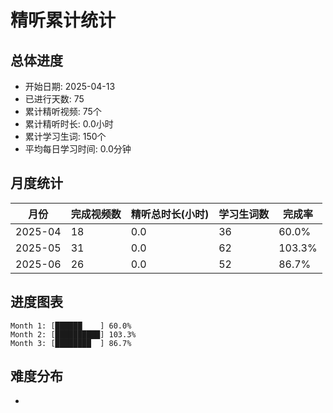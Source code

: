 # 精听累计统计

## 总体进度

- 开始日期: 2025-04-13
- 已进行天数: 75
- 累计精听视频: 75个
- 累计精听时长: 0.0小时
- 累计学习生词: 150个
- 平均每日学习时间: 0.0分钟

## 月度统计

| 月份 | 完成视频数 | 精听总时长(小时) | 学习生词数 | 完成率 |
|-----|-----------|----------------|----------|-------|
| 2025-04 | 18 | 0.0 | 36 | 60.0% |
| 2025-05 | 31 | 0.0 | 62 | 103.3% |
| 2025-06 | 26 | 0.0 | 52 | 86.7% |

## 进度图表

```
Month 1: [██████    ] 60.0%
Month 2: [██████████] 103.3%
Month 3: [████████  ] 86.7%
```

## 难度分布

- [简单/中等/困难]: 75 (100.0%)